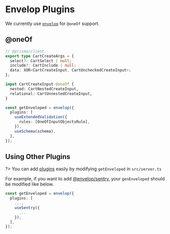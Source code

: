 # Envelop Plugins

We currently use [`envelop`](https://github.com/dotansimha/envelop) for `@oneOf`
support.

## @oneOf

```typescript
// @prisma/client
export type CartCreateArgs = {
  select?: CartSelect | null;
  include?: CartInclude | null;
  data: XOR<CartCreateInput, CartUncheckedCreateInput>;
};
```

```graphql
input CartCreateInput @oneOf {
  nested: CartNestedCreateInput,
  relational: CartUnnestedCreateInput,
}
```

```typescript
const getEnveloped = envelop({
  plugins: [
    useExtendedValidation({
      rules: [OneOfInputObjectsRule],
    }),
    useSchema(schema),
  ],
});
```

## Using Other Plugins

?> You can add [plugins](https://www.envelop.dev/plugins) easily by modifying
`getEnveloped` in `src/server.ts`

For example, if you want to add
[@envelop/sentry](https://www.envelop.dev/plugins/use-sentry), your
`genEnveloped` should be modified like below.

```typescript
const getEnveloped = envelop({
  plugins: [
    ...,
    useSentry({
      ...
    }),
  ],
});
```
